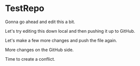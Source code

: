 # TestRepo
Gonna go ahead and edit this a bit.

Let's try editing this down local and then pushing it up to GitHub.

Let's make a few more changes and push the file again. 

More changes on the GitHub side. 

Time to create a conflict. 

